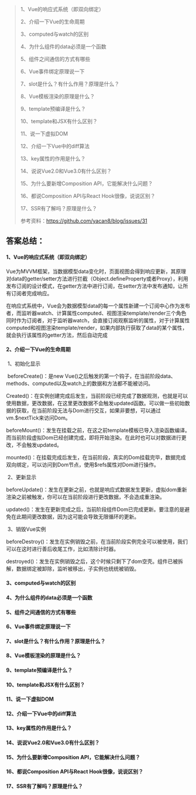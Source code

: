 > 1、Vue的响应式系统（即双向绑定）
>
> 2、介绍一下Vue的生命周期
>
> 3、computed与watch的区别
>
> 4、为什么组件的data必须是一个函数
>
> 5、组件之间通信的方式有哪些
>
> 6、Vue事件绑定原理说一下
>
> 7、slot是什么？有什么作用？原理是什么？
>
> 8、Vue模板渲染的原理是什么？
>
> 9、template预编译是什么？
>
> 10、template和JSX有什么区别？
>
> 11、说一下虚拟DOM
>
> 12、介绍一下Vue中的diff算法
>
> 13、key属性的作用是什么？
>
> 14、说说Vue2.0和Vue3.0有什么区别？
>
> 15、为什么要新增Composition API，它能解决什么问题？
>
> 16、都说Composition API与React Hook很像，说说区别？
>
> 17、SSR有了解吗？原理是什么？
>
> 参考资料：https://github.com/yacan8/blog/issues/31



## 答案总结：

#### 1、Vue的响应式系统（即双向绑定）

​	Vue为MVVM框架，当数据模型data变化时，页面视图会得到响应更新，其原理对data的getter/setter方法进行拦截（Object.defineProperty或者Proxy），利用发布订阅的设计模式，在getter方法中进行订阅，在setter方法中发布通知，让所有订阅者完成响应。

​	在响应式系统中，Vue会为数据模型data的每一个属性新建一个订阅中心作为发布者，而监听器watch、计算属性computed、视图渲染template/render三个角色同时作为订阅者，对于监听器watch，会直接订阅观察监听的属性，对于计算属性computed和视图渲染template/render，如果内部执行获取了data的某个属性，就会执行该属性的getter方法，然后自动完成

#### 2、介绍一下Vue的生命周期

​	1、初始化显示

​		beforeCreate()：是new Vue()之后触发的第一个钩子，在当前阶段data、methods、computed以及watch上的数据和方法都不能被访问。

​		Created()：在实例创建完成后发生，当前阶段已经完成了数据观测，也就是可以使用数据，更改数据，在这里更改数据不会触发updated函数。可以做一些初始数据的获取，在当前阶段无法与Dom进行交互，如果非要想，可以通过vm.$nextTick来访问Dom。

​		beforeMount()：发生在挂载之前，在这之前template模板已导入渲染函数编译。而当前阶段虚拟Dom已经创建完成，即将开始渲染。在此时也可以对数据进行更改，不会触发updated。

​		mounted()：在挂载完成后发生，在当前阶段，真实的Dom挂载完毕，数据完成双向绑定，可以访问到Dom节点，使用$refs属性对Dom进行操作。

​	2、更新显示

​		beforeUpdate()：发生在更新之前，也就是响应式数据发生更新，虚拟dom重新渲染之前被触发，你可以在当前阶段进行更改数据，不会造成重渲染。

​		updated()：发生在更新完成之后，当前阶段组件Dom已完成更新。要注意的是避免在此期间更改数据，因为这可能会导致无限循环的更新。

​	3、销毁Vue实例

​		beforeDestroy()：发生在实例销毁之前，在当前阶段实例完全可以被使用，我们可以在这时进行善后收尾工作，比如清除计时器。

​		destroyed()：发生在实例销毁之后，这个时候只剩下了dom空壳。组件已被拆解，数据绑定被卸除，监听被移出，子实例也统统被销毁。

#### 3、computed与watch的区别

#### 4、为什么组件的data必须是一个函数

#### 5、组件之间通信的方式有哪些

#### 6、Vue事件绑定原理说一下

#### 7、slot是什么？有什么作用？原理是什么？

#### 8、Vue模板渲染的原理是什么？

#### 9、template预编译是什么？

#### 10、template和JSX有什么区别？

#### 11、说一下虚拟DOM

#### 12、介绍一下Vue中的diff算法

#### 13、key属性的作用是什么？

#### 14、说说Vue2.0和Vue3.0有什么区别？

#### 15、为什么要新增Composition API，它能解决什么问题？

#### 16、都说Composition API与React Hook很像，说说区别？

#### 17、SSR有了解吗？原理是什么？